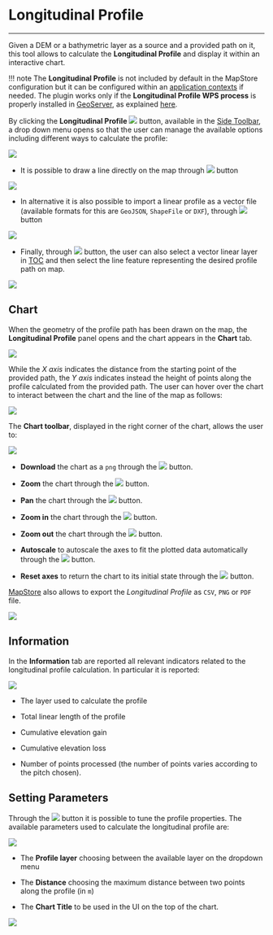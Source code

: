 # Longitudinal Profile

*******************

Given a DEM or a bathymetric layer as a source and a provided path on it, this tool allows to calculate the **Longitudinal Profile** and display it within an interactive chart.

!!! note
    The **Longitudinal Profile** is not included by default in the MapStore configuration but it can be configured within an [application contexts](application-context.md#configure-plugins) if needed.
    The plugin works only if the **Longitudinal Profile WPS process** is properly installed in [GeoServer](http://geoserver.org/), as explained [here](https://docs.geoserver.org/2.22.x/en/user/community/wps-longitudinal-profile/index.html).

By clicking the **Longitudinal Profile** <img src="../img/button/long-profile-button.jpg" class="ms-docbutton"/> button, available in the [Side Toolbar](mapstore-toolbars.md#side-toolbar), a drop down menu opens so that the user can manage the available options including different ways to calculate the profile:

<img src="../img/longitudinal-profile/dropdown-menu-long-profile.jpg" class="ms-docimage"/>

* It is possible to draw a line directly on the map through <img src="../img/button/drawing-line.jpg" class="ms-docbutton"/> button

<img src="../img/longitudinal-profile/drawing-line.gif" class="ms-docimage"/>

* In alternative it is also possible to import a linear profile as a vector file (available formats for this are `GeoJSON`, `ShapeFile` or `DXF`),  through <img src="../img/button/import-file.jpg" class="ms-docbutton"/> button

<img src="../img/longitudinal-profile/import-file.gif" class="ms-docimage"/>

* Finally, through <img src="../img/button/selection-layer.jpg" class="ms-docbutton"/> button, the user can also select a vector linear layer in [TOC](toc.md) and then select the line feature representing the desired profile path on map.

<img src="../img/longitudinal-profile/selection-layer.gif" class="ms-docimage"/>

## Chart

When the geometry of the profile path has been drawn on the map, the **Longitudinal Profile** panel opens and the  chart appears in the **Chart** tab.

<img src="../img/longitudinal-profile/chart-tab.jpg" class="ms-docimage"/>

While the *X axis* indicates the distance from the starting point of the provided path, the *Y axis* indicates instead the height of points along the profile calculated from the provided path.  The user can hover over the chart to interact between the chart and the line of the map as follows:

<img src="../img/longitudinal-profile/interact-with-chart.gif" class="ms-docimage"/>

The **Chart toolbar**, displayed in the right corner of the chart, allows the user to:

<img src="../img/longitudinal-profile/bar_charts.jpg" class="ms-docimage"/>

* **Download** the chart as a `png` through the <img src="../img/button/download_png.jpg" class="ms-docbutton"/> button.

* **Zoom** the chart through the <img src="../img/button/zoom_chart.jpg" class="ms-docbutton"/> button.

* **Pan** the chart through the <img src="../img/button/pan_chart.jpg" class="ms-docbutton"/> button.

* **Zoom in** the chart through the <img src="../img/button/zoom_in_chart.jpg" class="ms-docbutton"/> button.

* **Zoom out** the chart through the <img src="../img/button/zoom_out_chart.jpg" class="ms-docbutton"/> button.

* **Autoscale** to autoscale the axes to fit the plotted data automatically through the <img src="../img/button/autoscale_chart.jpg" class="ms-docbutton"/> button.

* **Reset axes** to return the chart to its initial state through the <img src="../img/button/reset_axes_chart.jpg" class="ms-docbutton"/> button.

[MapStore](https://mapstore.geosolutionsgroup.com/mapstore/#/) also allows to export the *Longitudinal Profile* as `CSV`, `PNG` or `PDF` file.

<img src="../img/longitudinal-profile/export-profile.jpg" class="ms-docimage"/>

## Information

In the **Information** tab are reported all relevant indicators related to the longitudinal profile calculation. In particular it is reported:

<img src="../img/longitudinal-profile/profile-info.jpg" class="ms-docimage"/>

* The  layer used to calculate the profile

* Total linear length of the profile

* Cumulative elevation gain

* Cumulative elevation loss

* Number of points processed (the number of points varies according to the pitch chosen).

## Setting Parameters

Through the <img src="../img/button/parameters-button.jpg" class="ms-docbutton"/> button it is possible to tune the profile properties. The available parameters used to calculate the longitudinal profile are:

<img src="../img/longitudinal-profile/setting-parameters.jpg" class="ms-docimage"/>

* The **Profile layer** choosing between the available layer on the dropdown menu

* The **Distance** choosing the maximum distance between two points along the profile (in `m`)

* The **Chart Title** to be used  in the UI on the top of the chart.

<img src="../img/longitudinal-profile/chart-title.jpg" class="ms-docimage"/>

